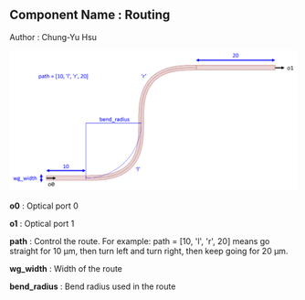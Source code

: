 ## Component Name : Routing
Author : Chung-Yu Hsu
    
![Component layout](image/layout.png)

**o0** : Optical port 0

**o1** : Optical port 1

**path** : Control the route. For example: path = [10, 'l', 'r', 20] means go straight for 10 μm, then turn left and turn right, then keep going for 20 μm.

**wg_width** : Width of the route

**bend_radius** : Bend radius used in the route